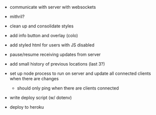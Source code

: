 - communicate with server with websockets

- mithril?
- clean up and consolidate styles

- add info button and overlay (colo)
- add styled html for users with JS disabled

- pause/resume receiving updates from server
- add small history of previous locations (last 3?)
- set up node process to run on server and update all connected clients when there are changes
  - should only ping when there are clients connected
- write deploy script (w/ dotenv)
- deploy to heroku
